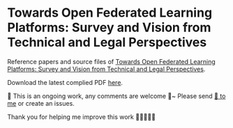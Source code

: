 # Towards Open Federated Learning Platforms: Survey and Vision from Technical and Legal Perspectives
Reference papers and source files of [Towards Open Federated Learning Platforms: Survey and Vision from Technical and Legal Perspectives](https://arxiv.org/abs/2307.02140).

Download the latest complied PDF [here](https://github.com/morningD/Towards-Open-Federated-Learning-Platforms-Survey/blob/main/Tex/main.pdf).

📌 This is an ongoing work, any comments are welcome 🤗~ Please send [📧 to me](mailto:moming@nus.edu.sg) or create an issues. 

Thank you for helping me improve this work 🙌🏻🙌🏾🙌
